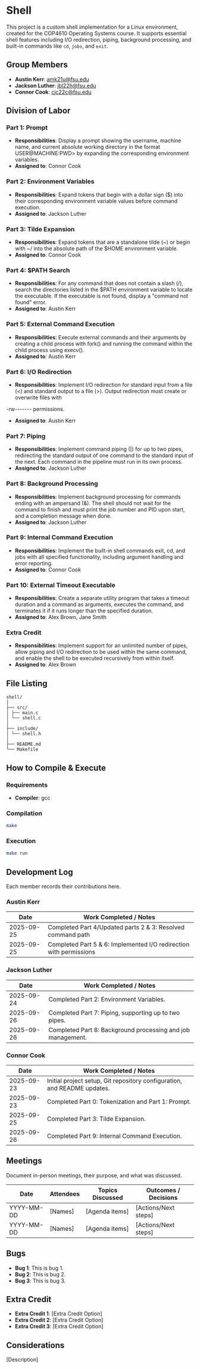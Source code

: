 # Shell

This project is a custom shell implementation for a Linux environment, created for the COP4610 Operating Systems course. It supports essential shell features including I/O redirection, piping, background processing, and built-in commands like `cd`, `jobs`, and `exit`.

## Group Members
- **Austin Kerr**: amk21u@fsu.edu
- **Jackson Luther**: jbl22h@fsu.edu
- **Connor Cook**: cjc22c@fsu.edu
## Division of Labor

### Part 1: Prompt
- **Responsibilities**: Display a prompt showing the username, machine name, and current absolute working directory in the format USER@MACHINE:PWD> by expanding the corresponding environment variables. 
- **Assigned to**: Connor Cook

### Part 2: Environment Variables
- **Responsibilities**: Expand tokens that begin with a dollar sign ($) into their corresponding environment variable values before command execution.
- **Assigned to**: Jackson Luther

### Part 3: Tilde Expansion
- **Responsibilities**: Expand tokens that are a standalone tilde (~) or begin with ~/ into the absolute path of the $HOME environment variable. 
- **Assigned to**: Connor Cook

### Part 4: $PATH Search
- **Responsibilities**: For any command that does not contain a slash (/), search the directories listed in the $PATH environment variable to locate the executable. If the executable is not found, display a "command not found" error. 
- **Assigned to**: Austin Kerr

### Part 5: External Command Execution
- **Responsibilities**: Execute external commands and their arguments by creating a child process with fork() and running the command within the child process using execv(). 
- **Assigned to**: Austin Kerr

### Part 6: I/O Redirection
- **Responsibilities**: Implement I/O redirection for standard input from a file (<) and standard output to a file (>). Output redirection must create or overwrite files with 

-rw------- permissions.
- **Assigned to**: Austin Kerr

### Part 7: Piping
- **Responsibilities**: Implement command piping (|) for up to two pipes, redirecting the standard output of one command to the standard input of the next. Each command in the pipeline must run in its own process.
- **Assigned to**: Jackson Luther

### Part 8: Background Processing
- **Responsibilities**: Implement background processing for commands ending with an ampersand (&). The shell should not wait for the command to finish and must print the job number and PID upon start, and a completion message when done.
- **Assigned to**: Jackson Luther

### Part 9: Internal Command Execution
- **Responsibilities**: Implement the built-in shell commands exit, cd, and jobs with all specified functionality, including argument handling and error reporting. 
- **Assigned to**: Connor Cook

### Part 10: External Timeout Executable
- **Responsibilities**: Create a separate utility program that takes a timeout duration and a command as arguments, executes the command, and terminates it if it runs longer than the specified duration.
- **Assigned to**: Alex Brown, Jane Smith

### Extra Credit
- **Responsibilities**: Implement support for an unlimited number of pipes, allow piping and I/O redirection to be used within the same command, and enable the shell to be executed recursively from within itself.
- **Assigned to**: Alex Brown

## File Listing
```
shell/
│
├── src/
│ ├── main.c
│ └── shell.c
│
├── include/
│ └── shell.h
│
├── README.md
└── Makefile
```
## How to Compile & Execute

### Requirements
- **Compiler**: gcc

### Compilation
```bash
make
```
### Execution
```bash
make run
```

## Development Log
Each member records their contributions here.

### Austin Kerr

| Date       | Work Completed / Notes |
|------------|------------------------|
| 2025-09-25 | Completed Part 4/Updated parts 2 & 3: Resolved command path  |
| 2025-09-25 | Completed Part 5 & 6: Implemented I/O redirection with permissions  |

### Jackson Luther

| Date       | Work Completed / Notes |
|------------|------------------------|
| 2025-09-24 | Completed Part 2: Environment Variables.  |
| 2025-09-26 | Completed Part 7: Piping, supporting up to two pipes.  |
| 2025-09-26 | Completed Part 8: Background processing and job management.  |


### Connor Cook

| Date       | Work Completed / Notes |
|------------|------------------------|
| 2025-09-23 | Initial project setup, Git repository configuration, and README updates.  |
| 2025-09-23 | Completed Part 0: Tokenization and Part 1: Prompt.  |
| 2025-09-25 | Completed Part 3: Tilde Expansion.  |
| 2025-09-26 | Completed Part 9: Internal Command Execution.  |


## Meetings
Document in-person meetings, their purpose, and what was discussed.

| Date       | Attendees            | Topics Discussed | Outcomes / Decisions |
|------------|----------------------|------------------|-----------------------|
| YYYY-MM-DD | [Names]              | [Agenda items]   | [Actions/Next steps]  |
| YYYY-MM-DD | [Names]              | [Agenda items]   | [Actions/Next steps]  |



## Bugs
- **Bug 1**: This is bug 1.
- **Bug 2**: This is bug 2.
- **Bug 3**: This is bug 3.

## Extra Credit
- **Extra Credit 1**: [Extra Credit Option]
- **Extra Credit 2**: [Extra Credit Option]
- **Extra Credit 3**: [Extra Credit Option]

## Considerations
[Description]





